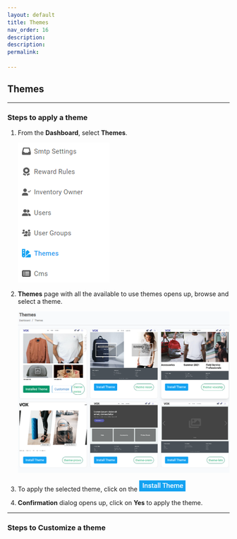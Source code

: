 ```yaml
---
layout: default
title: Themes
nav_order: 16
description: 
description: 
permalink: 

---
```


## Themes

---

### Steps to apply a theme

1. From the **Dashboard**, select **Themes**.

   ![theme_dashboard](../images/images/../themes/theme_dashboard.png)

2. **Themes** page with all the available to use themes opens up, browse and select a theme.

   ![theme_page](../images/images/../themes/theme_page.png)

3. To apply the selected theme, click on the ![install_theme_button](../images/buttons/installtheme.png)
4. **Confirmation** dialog opens up, click on **Yes** to apply the theme.

---

### Steps to Customize a theme
